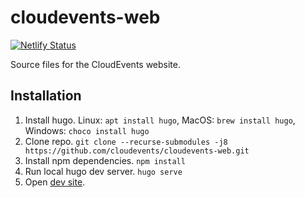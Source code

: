 # cloudevents-web

[![Netlify Status](https://api.netlify.com/api/v1/badges/4718c8cb-9281-43aa-a411-d542cefcea15/deploy-status)](https://app.netlify.com/sites/cloudevents-io/deploys)

Source files for the CloudEvents website.

## Installation

1. Install hugo. Linux: `apt install hugo`, MacOS: `brew install hugo`, Windows: `choco install hugo`
1. Clone repo. `git clone --recurse-submodules -j8 https://github.com/cloudevents/cloudevents-web.git`
1. Install npm dependencies. `npm install`
1. Run local hugo dev server. `hugo serve`
1. Open [dev site](http://localhost:1313/). 
